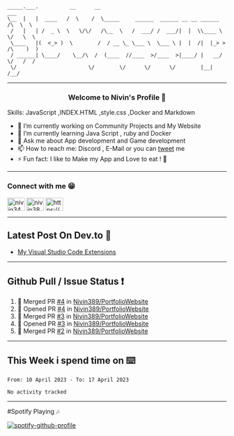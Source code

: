 ```
_____.___.          __      __                                              ___    
\__  |   |  ____   /  \    /  \_____     ______  ______ __ __ ______    /\  \  \   
 /   |   | /  _ \  \   \/\/   /\__  \   /  ___/ /  ___/|  |  \\____ \   \/   \  \  
 \____   |(  <_> )  \        /  / __ \_ \___ \  \___ \ |  |  /|  |_> >  /\    )  ) 
 / ______| \____/    \__/\  /  (____  //____  >/____  >|____/ |   __/   \/   /  /  
 \/                       \/        \/      \/      \/        |__|          /__/   

```

---


<h3 align="center">
 Welcome to Nivin's Profile 👋
</h3>





Skills: JavaScript ,INDEX.HTML ,style.css ,Docker and Markdown 
 - 🔭 I’m currently working on Community Projects and My Website
- 🌱 I’m currently learning Java Script , ruby and Docker 
- 💬 Ask me about App development and Game development  
- 📫 How to reach me: Discord , E-Mail or you can [tweet](https://twitter.com/OfficialMightyP) me 
- ⚡ Fun fact: I like to Make my App and Love to eat ! 🍉

--- 
<h3 align="left">Connect with me 😁</h3>
<p align="left">
<a href="https://dev.to/nivin378" target="blank"><img align="center" src="https://raw.githubusercontent.com/rahuldkjain/github-profile-readme-generator/master/src/images/icons/Social/devto.svg" alt="nivin345" height="30" width="40" /></a>
<a href="https://twitter.com/nivin389" target="blank"><img align="center" src="https://raw.githubusercontent.com/rahuldkjain/github-profile-readme-generator/master/src/images/icons/Social/twitter.svg" alt="nivin389" height="30" width="40" /></a>
<a href="https://discord.com/users/957196694393614367" target="blank"><img align="center" src="https://raw.githubusercontent.com/rahuldkjain/github-profile-readme-generator/master/src/images/icons/Social/discord.svg" alt="https://discord.com/users/930080426826010654" height="30" width="40" /></a>

---


## Latest Post On Dev.to 🎯

<!-- BLOG-POST-LIST:START -->
- [My Visual Studio Code Extensions](https://dev.to/nivin378/my-visual-studio-code-extensions-4fi7)
<!-- BLOG-POST-LIST:END -->


---


## Github Pull / Issue Status ❗

<!--START_SECTION:activity-->
1. 🎉 Merged PR [#4](https://github.com/Nivin389/PortfolioWebsite/pull/4) in [Nivin389/PortfolioWebsite](https://github.com/Nivin389/PortfolioWebsite)
2. 💪 Opened PR [#4](https://github.com/Nivin389/PortfolioWebsite/pull/4) in [Nivin389/PortfolioWebsite](https://github.com/Nivin389/PortfolioWebsite)
3. 🎉 Merged PR [#3](https://github.com/Nivin389/PortfolioWebsite/pull/3) in [Nivin389/PortfolioWebsite](https://github.com/Nivin389/PortfolioWebsite)
4. 💪 Opened PR [#3](https://github.com/Nivin389/PortfolioWebsite/pull/3) in [Nivin389/PortfolioWebsite](https://github.com/Nivin389/PortfolioWebsite)
5. 🎉 Merged PR [#2](https://github.com/Nivin389/PortfolioWebsite/pull/2) in [Nivin389/PortfolioWebsite](https://github.com/Nivin389/PortfolioWebsite)
<!--END_SECTION:activity-->

---

## This Week i spend time on  ⌨️

<!--START_SECTION:waka-->

```text
From: 10 April 2023 - To: 17 April 2023

No activity tracked
```

<!--END_SECTION:waka-->




--- 

#Spotify Playing 🎶

[![spotify-github-profile](https://spotify-github-profile.vercel.app/api/view?uid=j0u77uc3cgfpkknhv10c3v32o&cover_image=true&theme=novatorem&bar_color=1c52f2)](https://spotify-github-profile.vercel.app/api/view?uid=j0u77uc3cgfpkknhv10c3v32o&redirect=true)
